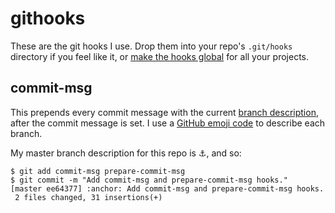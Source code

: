 
githooks
========

These are the git hooks I use. Drop them into your repo's `.git/hooks` directory if you feel like it,
or [make the hooks global](#making-hooks-global) for all your projects.

commit-msg
----------

This prepends every commit message with the current
[branch description](http://bahmutov.calepin.co/git-branches-with-descriptions-really.html), after
the commit message is set. I use a [GitHub emoji code](http://www.emoji-cheat-sheet.com/) to
describe each branch.

My master branch description for this repo is :anchor:, and so:

```
$ git add commit-msg prepare-commit-msg
$ git commit -m "Add commit-msg and prepare-commit-msg hooks."
[master ee64377] :anchor: Add commit-msg and prepare-commit-msg hooks.
 2 files changed, 31 insertions(+)